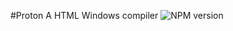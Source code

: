 #Proton
A HTML Windows compiler
<img src="https://img.shields.io/badge/Version-Stable%202.3-green" alt="NPM version" />